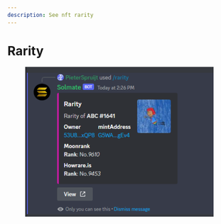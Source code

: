 ```yaml
---
description: See nft rarity
---
```


# Rarity

<figure><img src="../.gitbook/assets/image (7) (2) (1).png" alt=""><figcaption></figcaption></figure>
